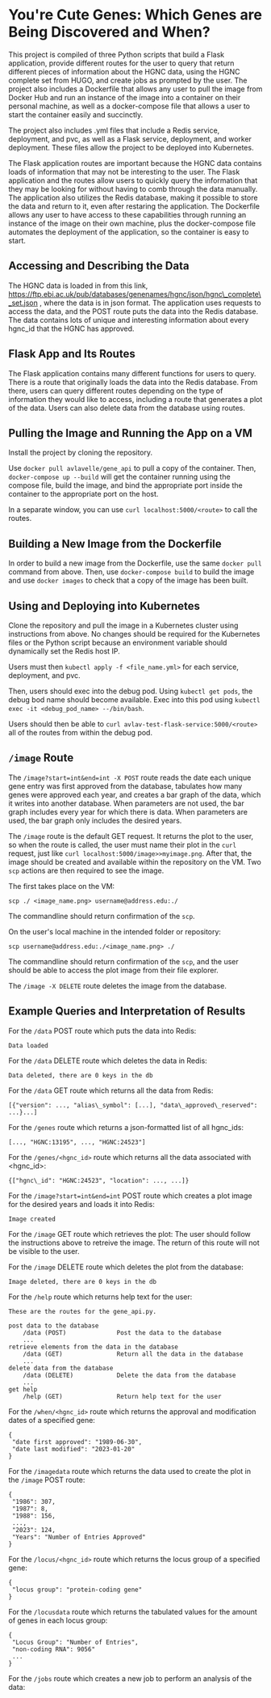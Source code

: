 # You're Cute Genes: Which Genes are Being Discovered and When?

This project is compiled of three Python scripts that build a Flask application, provide different routes for the user to query that return different pieces of information about the HGNC data, using the HGNC complete set from HUGO, and create jobs as prompted by the user. The project also includes a Dockerfile that allows any user to pull the image from Docker Hub and run an instance of the image into a container on their personal machine, as well as a docker-compose file that allows a user to start the container easily and succinctly.

The project also includes .yml files that include a Redis service, deployment, and pvc, as well as a Flask service, deployment, and worker deployment. These files allow the project to be deployed into Kubernetes.

The Flask application routes are important because the HGNC data contains loads of information that may not be interesting to the user. The Flask application and the routes allow users to quickly query the information that they may be looking for without having to comb through the data manually. The application also utilizes the Redis database, making it possible to store the data and return to it, even after restaring the application. The Dockerfile allows any user to have access to these capabilities through running an instance of the image on their own machine, plus the docker-compose file automates the deployment of the application, so the container is easy to start. 

## Accessing and Describing the Data
 
The HGNC data is loaded in from this link, https://ftp.ebi.ac.uk/pub/databases/genenames/hgnc/json/hgnc\_complete\_set.json , where the data is in json format. The application uses requests to access the data, and the POST route puts the data into the Redis database. The data contains lots of unique and interesting information about every hgnc\_id that the HGNC has approved.

## Flask App and Its Routes

The Flask application contains many different functions for users to query. There is a route that originally loads the data into the Redis database. From there, users can query different routes depending on the type of information they would like to access, including a route that generates a plot of the data. Users can also delete data from the database using routes. 

## Pulling the Image and Running the App on a VM

Install the project by cloning the repository. 

Use ```docker pull avlavelle/gene_api``` to pull a copy of the container.
Then, ```docker-compose up --build``` will get the container running using the compose file, build the image, and bind the appropriate port inside the container to the appropriate port on the host.

In a separate window, you can use ``` curl localhost:5000/<route> ``` to call the routes.

## Building a New Image from the Dockerfile

In order to build a new image from the Dockerfile, use the same ```docker pull``` command from above. 
Then, use ```docker-compose build``` to build the image and use ```docker images``` to check that a copy of the image has been built.

## Using and Deploying into Kubernetes

Clone the repository and pull the image in a Kubernetes cluster using instructions from above. No changes should be required for the Kubernetes files or the Python script because an environment variable should dynamically set the Redis host IP. 

Users must then ```kubectl apply -f <file_name.yml>``` for each service, deployment, and pvc. 

Then, users should exec into the debug pod. Using ```kubectl get pods```, the debug bod name should become available. Exec into this pod using ```kubectl exec -it <debug_pod_name> --/bin/bash```.

Users should then be able to ```curl avlav-test-flask-service:5000/<route>``` all of the routes from within the debug pod.

## ```/image``` Route

The ```/image?start=int&end=int -X POST``` route reads the date each unique gene entry was first approved from the database, tabulates how many genes were approved each year, and creates a bar graph of the data, which it writes into another database. When parameters are not used, the bar graph includes every year for which there is data. When parameters are used, the bar graph only includes the desired years.

The ```/image``` route is the default GET request. It returns the plot to the user, so when the route is called, the user must name their plot in the ```curl``` request, just like ```curl localhost:5000/image>>myimage.png```. After that, the image should be created and available within the repository on the VM. Two ```scp``` actions are then required to see the image.

The first takes place on the VM:
```
scp ./ <image_name.png> username@address.edu:./
```
The commandline should return confirmation of the ```scp```. 

On the user's local machine in the intended folder or repository:
```
scp username@address.edu:./<image_name.png> ./
```
The commandline should return confirmation of the ```scp```, and the user should be able to access the plot image from their file explorer.

The ```/image -X DELETE``` route deletes the image from the database.

## Example Queries and Interpretation of Results

For the ```/data``` POST route which puts the data into Redis:
```
Data loaded
```

For the ```/data``` DELETE route which deletes the data in Redis:
```
Data deleted, there are 0 keys in the db
```

For the ```/data``` GET route which returns all the data from Redis:
```
[{"version": ..., "alias\_symbol": [...], "data\_approved\_reserved": ...}...]
```

For the ```/genes``` route which returns a json-formatted list of all hgnc_ids:
```
[..., "HGNC:13195", ..., "HGNC:24523"]
```

For the ```/genes/<hgnc_id>``` route which returns all the data associated with <hgnc_id>:
```
{["hgnc\_id": "HGNC:24523", "location": ..., ...]}
```

For the ```/image?start=int&end=int``` POST route which creates a plot image for the desired years and loads it into Redis:
```
Image created
```

For the ```/image``` GET route which retrieves the plot:
The user should follow the instructions above to retreive the image.
The return of this route will not be visible to the user. 

For the ```/image``` DELETE route which deletes the plot from the database:
```
Image deleted, there are 0 keys in the db
```

For the ```/help``` route which returns help text for the user:
```
These are the routes for the gene_api.py.

post data to the database
    /data (POST)              Post the data to the database
    ...
retrieve elements from the data in the database
    /data (GET)               Return all the data in the database
    ...
delete data from the database
    /data (DELETE)            Delete the data from the database
    ...
get help
    /help (GET)               Return help text for the user
```

For the ```/when/<hgnc_id>``` route which returns the approval and modification dates of a specified gene:
```
{
 "date first approved": "1989-06-30",
 "date last modified": "2023-01-20"
}
```

For the ```/imagedata``` route which returns the data used to create the plot in the ```/image``` POST route:
```
{
 "1986": 307,
 "1987": 8,
 "1988": 156,
 ...,
 "2023": 124,
 "Years": "Number of Entries Approved"
}
```

For the ```/locus/<hgnc_id>``` route which returns the locus group of a specified gene:
```
{
 "locus group": "protein-coding gene"
}
```

For the ```/locusdata``` route which returns the tabulated values for the amount of genes in each locus group:
```
{
 "Locus Group": "Number of Entries",
 "non-coding RNA": 9056"
 ...
}
```

For the ```/jobs``` route which creates a new job to perform an analysis of the data:
